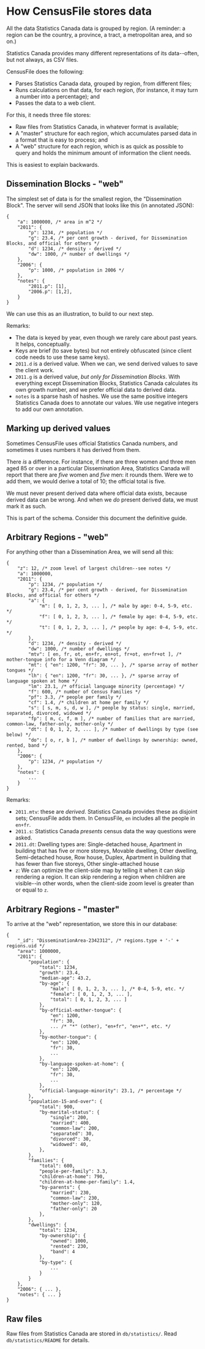 # How CensusFile stores data

All the data Statistics Canada data is grouped by region. (A reminder: a region can be the country, a province, a tract, a metropolitan area, and so on.)

Statistics Canada provides many different representations of its data--often, but not always, as CSV files.

CensusFile does the following:

* Parses Statistics Canada data, grouped by region, from different files;
* Runs calculations on that data, for each region, (for instance, it may turn a number into a percentage); and
* Passes the data to a web client.

For this, it needs three file stores:

* Raw files from Statistics Canada, in whatever format is available;
* A "master" structure for each region, which accumulates parsed data in a format that is easy to process; and
* A "web" structure for each region, which is as quick as possible to query and holds the minimum amount of information the client needs.

This is easiest to explain backwards.

## Dissemination Blocks - "web"

The simplest set of data is for the smallest region, the "Dissemination Block". The server will send JSON that looks like this (in annotated JSON):

    {
        "a": 1000000, /* area in m^2 */
        "2011": {
            "p": 1234, /* population */
            "g": 23.4, /* per cent growth - derived, for Dissemination Blocks, and official for others */
            "d": 1234, /* density - derived */
            "dw": 1000, /* number of dwellings */
        },
        "2006": {
            "p": 1000, /* population in 2006 */
        },
        "notes": {
            "2011.p": [1],
            "2006.p": [1,2],
        }
    }

We can use this as an illustration, to build to our next step.

Remarks:

* The data is keyed by year, even though we rarely care about past years. It helps, conceptually.
* Keys are brief (to save bytes) but not entirely obfuscated (since client code needs to use these same keys).
* `2011.d` is a derived value. When we can, we send derived values to save the client work.
* `2011.g` is a derived value, *but only for Dissemination Blocks*. With everything except Dissemination Blocks, Statistics Canada calculates its own growth number, and we prefer official data to derived data.
* `notes` is a sparse hash of hashes. We use the same positive integers Statistics Canada does to annotate our values. We use negative integers to add our own annotation.

## Marking up derived values

Sometimes CensusFile uses official Statistics Canada numbers, and sometimes it uses numbers it has derived from them.

There *is* a difference. For instance, if there are three women and three men aged 85 or over in a particular Dissemination Area, Statistics Canada will report that there are *five* women and *five* men: it rounds them. Were we to add them, we would derive a total of 10; the official total is five.

We must never present derived data where official data exists, because derived data can be wrong. And when we *do* present derived data, we must mark it as such.

This is part of the schema. Consider this document the definitive guide.

## Arbitrary Regions - "web"

For anything other than a Dissemination Area, we will send all this:

    {
        "z": 12, /* zoom level of largest children--see notes */
        "a": 1000000,
        "2011": {
            "p": 1234, /* population */
            "g": 23.4, /* per cent growth - derived, for Dissemination Blocks, and official for others */
            "a": {
                "m": [ 0, 1, 2, 3, ... ], /* male by age: 0-4, 5-9, etc. */
                "f": [ 0, 1, 2, 3, ... ], /* female by age: 0-4, 5-9, etc. */
                "t": [ 0, 1, 2, 3, ... ], /* people by age: 0-4, 5-9, etc. */
            },
            "d": 1234, /* density - derived */
            "dw": 1000, /* number of dwellings */
            "mtv": [ en, fr, ot, en+fr, en+ot, fr+ot, en+fr+ot ], /* mother-tongue info for a Venn diagram */
            "mt": { "en": 1200, "fr": 30, ... }, /* sparse array of mother tongues */
            "lh": { "en": 1200, "fr": 30, ... }, /* sparse array of language spoken at home */
            "lm": 23.1, /* official language minority (percentage) */
            "f": 600, /* number of Census Families */
            "pf": 3.3, /* people per family */
            "cf": 1.4, /* children at home per family */
            "s": [ s, m, s, d, w ], /* people by status: single, married, separated, divorced, widowed */
            "fp": [ m, c, f, m ], /* number of families that are married, common-law, father-only, mother-only */
            "dt": [ 0, 1, 2, 3, ... ], /* number of dwellings by type (see below) */
            "do": [ o, r, b ], /* number of dwellings by ownership: owned, rented, band */
        },
        "2006": {
            "p": 1234, /* population */
        },
        "notes": {
            ...
        }
    }

Remarks:

* `2011.mtv`: these are *derived*. Statistics Canada provides these as disjoint sets; CensusFile adds them. In CensusFile, `en` includes all the people in `en+fr`.
* `2011.s`: Statistics Canada *presents* census data the way questions were asked. 
* `2011.dt`: Dwelling types are: Single-detached house, Apartment in building that has five or more storeys, Movable dwelling, Other dwelling, Semi-detached house, Row house, Duplex, Apartment in building that has fewer than five storeys, Other single-attached house
* `z`: We can optimize the client-side map by telling it when it can skip rendering a region. It can skip rendering a region when children are visible--in other words, when the client-side zoom level is greater than or equal to `z`.

## Arbitrary Regions - "master"

To arrive at the "web" representation, we store this in our database:

    {
        "_id": "DisseminationArea-2342312", /* regions.type + '-' + regions.uid */
        "area": 1000000,
        "2011": {
            "population": {
                "total": 1234,
                "growth": 23.4,
                "median-age": 43.2,
                "by-age": {
                    "male": [ 0, 1, 2, 3, ... ], /* 0-4, 5-9, etc. */
                    "female": [ 0, 1, 2, 3, ... ],
                    "total": [ 0, 1, 2, 3, ... ]
                },
                "by-official-mother-tongue": {
                    "en": 1200,
                    "fr": 30,
                    ... /* "*" (other), "en+fr", "en+*", etc. */
                },
                "by-mother-tongue": {
                    "en": 1200,
                    "fr": 30,
                    ...
                },
                "by-language-spoken-at-home": {
                    "en": 1200,
                    "fr": 30,
                    ...
                },
                "official-language-minority": 23.1, /* percentage */
            },
            "population-15-and-over": {
                "total": 900,
                "by-marital-status": {
                    "single": 200,
                    "married": 400,
                    "common-law": 200,
                    "separated": 30,
                    "divorced": 30,
                    "widowed": 40,
                },
            },
            "families": {
                "total": 600,
                "people-per-family": 3.3,
                "children-at-home": 790,
                "children-at-home-per-family": 1.4,
                "by-parents": {
                    "married": 230,
                    "common-law": 230,
                    "mother-only": 120,
                    "father-only": 20
                },
            },
            "dwellings": {
                "total": 1234,
                "by-ownership": {
                    "owned": 1000,
                    "rented": 230,
                    "band": 4
                },
                "by-type": {
                    ...
                }
            }
        },
        "2006": { ... },
        "notes": { ... }
    }

## Raw files

Raw files from Statistics Canada are stored in `db/statistics/`. Read `db/statistics/README` for details.
